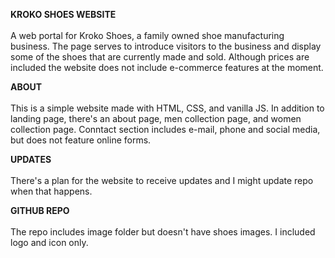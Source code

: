 
<strong>KROKO SHOES WEBSITE</strong><br>
<br>
A web portal for Kroko Shoes, a family owned shoe manufacturing business. 
The page serves to introduce visitors to the business and display some of the shoes that are currently 
made and sold. Although prices are included the website does not include e-commerce features at the moment.

<strong>ABOUT</strong><br>
<br>
This is a simple website made with HTML, CSS, and vanilla JS. In addition to landing page, 
there's an about page, men collection page, and women collection page.
Conntact section includes e-mail, phone and social media, but does not feature online forms.

<strong>UPDATES</strong><br>
<br>
There's a plan for the website to receive updates and I might update repo when that happens.  

<strong>GITHUB REPO</strong><br>
<br>
The repo includes image folder but doesn't have shoes images. I included logo and icon only. 
